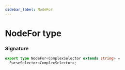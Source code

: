 ```yaml
---
sidebar_label: NodeFor
---
```


# NodeFor type

### Signature

```typescript
export type NodeFor<ComplexSelector extends string> =
  ParseSelector<ComplexSelector>;
```
